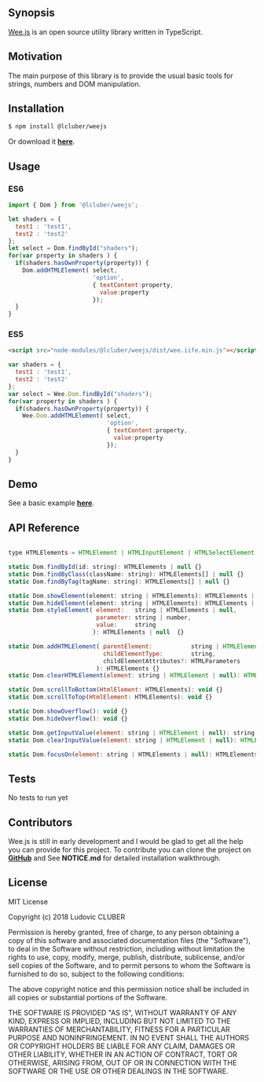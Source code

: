 ## Synopsis

[Wee.js](http://weejs.lcluber.com) is an open source utility library written in TypeScript.

## Motivation

The main purpose of this library is to provide the usual basic tools for strings, numbers and DOM manipulation.

## Installation

```bash
$ npm install @lcluber/weejs
```
Or download it **[here](http://weejs.lcluber.com/#download)**.

## Usage

### ES6

```javascript
import { Dom } from '@lcluber/weejs';

let shaders = {
  test1 : 'test1',
  test2 : 'test2'
};
let select = Dom.findById("shaders");
for(var property in shaders ) {
  if(shaders.hasOwnProperty(property)) {
    Dom.addHTMLElement( select,
                        'option',
                        { textContent:property,
                          value:property
                        });
  }
}

```

### ES5

```html
<script src="node-modules/@lcluber/weejs/dist/wee.iife.min.js"></script>
```

```javascript
var shaders = {
  test1 : 'test1',
  test2 : 'test2'
};
var select = Wee.Dom.findById("shaders");
for(var property in shaders ) {
  if(shaders.hasOwnProperty(property)) {
    Wee.Dom.addHTMLElement( select,
                            'option',
                            { textContent:property,
                              value:property
                            });
  }
}
```

## Demo

See a basic example **[here](http://weejs.lcluber.com/#example)**.

## API Reference

```javascript

type HTMLElements = HTMLElement | HTMLInputElement | HTMLSelectElement | HTMLTextAreaElement | HTMLProgressElement | HTMLCanvasElement | HTMLIFrameElement;

static Dom.findById(id: string): HTMLElements | null {}
static Dom.findByClass(className: string): HTMLElements[] | null {}
static Dom.findByTag(tagName: string): HTMLElements[] | null {}

static Dom.showElement(element: string | HTMLElements): HTMLElements | null {}
static Dom.hideElement(element: string | HTMLElements): HTMLElements | null {
static Dom.styleElement( element:   string | HTMLElements | null,
                         parameter: string | number,
                         value:     string
                        ): HTMLElements | null  {}

static Dom.addHTMLElement( parentElement:           string | HTMLElement | null,
                           childElementType:        string,
                           childElementAttributes?: HTMLParameters
                         ): HTMLElements {}
static Dom.clearHTMLElement(element: string | HTMLElement | null): HTMLElement | null {}

static Dom.scrollToBottom(HtmlElement: HTMLElements): void {}
static Dom.scrollToTop(HtmlElement: HTMLElements): void {}

static Dom.showOverflow(): void {}
static Dom.hideOverflow(): void {}

static Dom.getInputValue(element: string | HTMLElement | null): string | null {}
static Dom.clearInputValue(element: string | HTMLElement | null): HTMLElement | null {}

static Dom.focusOn(element: string | HTMLElements | null): HTMLElements | null {}

```

## Tests

No tests to run yet

## Contributors

Wee.js is still in early development and I would be glad to get all the help you can provide for this project.
To contribute you can clone the project on **[GitHub](https://github.com/LCluber/Wee.js)** and See **NOTICE.md** for detailed installation walkthrough.

## License

MIT License

Copyright (c) 2018 Ludovic CLUBER

Permission is hereby granted, free of charge, to any person obtaining a copy
of this software and associated documentation files (the "Software"), to deal
in the Software without restriction, including without limitation the rights
to use, copy, modify, merge, publish, distribute, sublicense, and/or sell
copies of the Software, and to permit persons to whom the Software is
furnished to do so, subject to the following conditions:

The above copyright notice and this permission notice shall be included in all
copies or substantial portions of the Software.

THE SOFTWARE IS PROVIDED "AS IS", WITHOUT WARRANTY OF ANY KIND, EXPRESS OR
IMPLIED, INCLUDING BUT NOT LIMITED TO THE WARRANTIES OF MERCHANTABILITY,
FITNESS FOR A PARTICULAR PURPOSE AND NONINFRINGEMENT. IN NO EVENT SHALL THE
AUTHORS OR COPYRIGHT HOLDERS BE LIABLE FOR ANY CLAIM, DAMAGES OR OTHER
LIABILITY, WHETHER IN AN ACTION OF CONTRACT, TORT OR OTHERWISE, ARISING FROM,
OUT OF OR IN CONNECTION WITH THE SOFTWARE OR THE USE OR OTHER DEALINGS IN THE
SOFTWARE.
